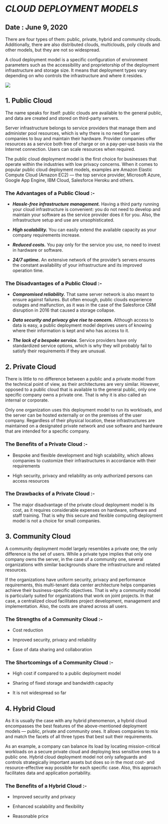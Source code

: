 # ***CLOUD DEPLOYMENT MODELS***

## Date : June 9, 2020

There are four types of them: public, private, hybrid and community clouds. Additionally, there are also distributed clouds, multiclouds, poly clouds and other models, but they are not so widespread.

A cloud deployment model is a specific configuration of environment parameters such as the accessibility and proprietorship of the deployment infrastructure and storage size. It means that deployment types vary depending on who controls the infrastructure and where it resides.

![](https://www.konstantinfo.com/blog/wp-content/uploads/2019/05/CLOUD-DEPLOYMENT-MODELS.png)

## **1. Public Cloud**

The name speaks for itself: public clouds are available to the general public, and data are created and stored on third-party servers.

Server infrastructure belongs to service providers that manage them and administer pool resources, which is why there is no need for user companies to buy and maintain their hardware. Provider companies offer resources as a service both free of charge or on a pay-per-use basis via the Internet connection. Users can scale resources when required.

The public cloud deployment model is the first choice for businesses that operate within the industries with low privacy concerns. When it comes to popular public cloud deployment models, examples are Amazon Elastic Compute Cloud (Amazon EC2) — the top service provider, Microsoft Azure, Google App Engine, IBM Cloud, Salesforce Heroku and others.

### The Advantages of a Public Cloud :-

- **_Hassle-free infrastructure management._** Having a third party running your cloud infrastructure is convenient: you do not need to develop and maintain your software as the service provider does it for you. Also, the infrastructure setup and use are unsophisticated.

- **_High scalability._** You can easily extend the available capacity as your company requirements increase.

- **_Reduced costs._** You pay only for the service you use, no need to invest in hardware or software.

- **_24/7 uptime._** An extensive network of the provider’s servers ensures the constant availability of your infrastructure and its improved operation time.

### The Disadvantages of a Public Cloud :-

- **_Compromised reliability._** That same server network is also meant to ensure against failures. But often enough, public clouds experience outages and malfunction, as it was in the case of the Salesforce CRM disruption in 2016 that caused a storage collapse.

- **_Data security and privacy give rise to concern._** Although access to data is easy, a public deployment model deprives users of knowing where their information is kept and who has access to it.

- **_The lack of a bespoke service._** Service providers have only standardized service options, which is why they will probably fail to satisfy their requirements if they are unusual.

## **2. Private Cloud**

There is little to no difference between a public and a private model from the technical point of view, as their architectures are very similar. However, opposed to a public cloud that is available to the general public, only one specific company owns a private one. That is why it is also called an internal or corporate.

Only one organization uses this deployment model to run its workloads, and the server can be hosted externally or on the premises of the user company. Regardless of their physical location, these infrastructures are maintained on a designated private network and use software and hardware that are intended for a specific company.

### The Benefits of a Private Cloud :-

- Bespoke and flexible development and high scalability, which allows companies to customize their infrastructures in accordance with their requirements

- High security, privacy and reliability as only authorized persons can access resources

### The Drawbacks of a Private Cloud :-

- The major disadvantage of the private cloud deployment model is its cost, as it requires considerable expenses on hardware, software and staff training. That is why this secure and flexible computing deployment model is not a choice for small companies.

## **3. Community Cloud**

A community deployment model largely resembles a private one; the only difference is the set of users. While a private type implies that only one company owns the server, in the case of a community one, several organizations with similar backgrounds share the infrastructure and related resources.

If the organizations have uniform security, privacy and performance requirements, this multi-tenant data center architecture helps companies achieve their business-specific objectives. That is why a community model is particularly suited for organizations that work on joint projects. In that case, a centralized cloud facilitates project development, management and implementation. Also, the costs are shared across all users.

### The Strengths of a Community Cloud :-

- Cost reduction

- Improved security, privacy and reliability

- Ease of data sharing and collaboration

### The Shortcomings of a Community Cloud :-

- High cost if compared to a public deployment model

- Sharing of fixed storage and bandwidth capacity

- It is not widespread so far

## **4. Hybrid Cloud**

As it is usually the case with any hybrid phenomenon, a hybrid cloud encompasses the best features of the above-mentioned deployment models — public, private and community ones. It allows companies to mix and match the facets of all three types that best suit their requirements.

As an example, a company can balance its load by locating mission-critical workloads on a secure private cloud and deploying less sensitive ones to a public one. Hybrid cloud deployment model not only safeguards and controls strategically important assets but does so in the most cost- and resource-effective way possible for each specific case. Also, this approach facilitates data and application portability.

### The Benefits of a Hybrid Cloud :-

- Improved security and privacy

- Enhanced scalability and flexibility

- Reasonable price
